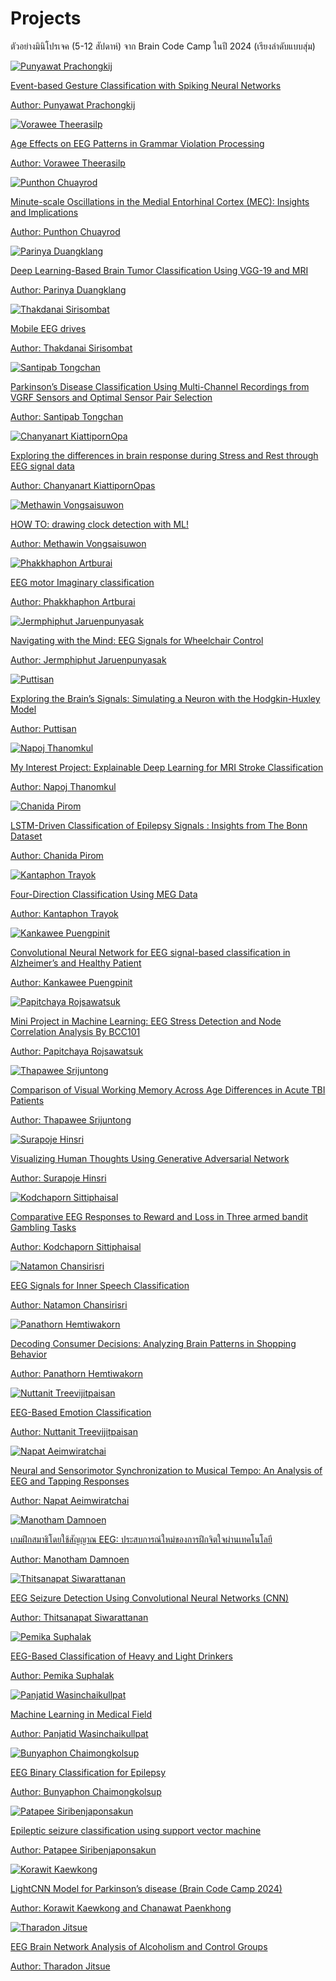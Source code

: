 # Projects

ตัวอย่างมินิโปรเจค (5-12 สัปดาห์) จาก Brain Code Camp ในปี 2024 (เรียงลำดับแบบสุ่ม)

<div class="row row-cols-1 row-cols-md-2 gy-4">
    <div class="col">
        <div class="card project-image-container">
            <a href="https://medium.com/@punyawatpck/event-based-gesture-classification-with-spiking-neural-networks-224579c9348d" target="_blank">
                <img src="/img-projects/2024-projects/PunyawatP.gif" class="card-img-top" alt="Punyawat Prachongkij">
                <div class="card-body">
                    <p class="card-text">
                        Event-based Gesture Classification with Spiking Neural Networks
                    </p>
                    <p class="card-text">
                        Author: Punyawat Prachongkij
                    </p>
                </div>
            </a>
        </div>
    </div>
    <div class="col">
        <div class="card project-image-container">
            <a href="https://medium.com/@vorawee.t/age-effects-on-eeg-patterns-in-grammar-violation-processing-7c25d48457c6" target="_blank">
                <img src="/img-projects/2024-projects/VoraweeT.jpg" class="card-img-top" alt="Vorawee Theerasilp">
                <div class="card-body">
                    <p class="card-text">
                        Age Effects on EEG Patterns in Grammar Violation Processing
                    </p>
                    <p class="card-text">
                        Author: Vorawee Theerasilp
                    </p>
                </div>
            </a>
        </div>
    </div>
    <div class="col">
        <div class="card project-image-container">
            <a href="https://medium.com/@punthonchuayrod/introduction-efe54e042044" target="_blank">
                <img src="/img-projects/2024-projects/PunthonC.png" class="card-img-top" alt="Punthon Chuayrod">
                <div class="card-body">
                    <p class="card-text">
                        Minute-scale Oscillations in the Medial Entorhinal Cortex (MEC): Insights and Implications
                    </p>
                    <p class="card-text">
                        Author: Punthon Chuayrod
                    </p>
                </div>
            </a>
        </div>
    </div>
    <div class="col">
        <div class="card project-image-container">
            <a href="https://medium.com/@parinya.dg/deep-learning-based-brain-tumor-classification-using-vgg-19-and-mri-7ab8769c3ec4" target="_blank">
                <img src="/img-projects/2024-projects/ParinyaD.png" class="card-img-top" alt="Parinya Duangklang">
                <div class="card-body">
                    <p class="card-text">
                        Deep Learning-Based Brain Tumor Classification Using VGG-19 and MRI
                    </p>
                    <p class="card-text">
                        Author: Parinya Duangklang
                    </p>
                </div>
            </a>
        </div>
    </div>
    <div class="col">
        <div class="card project-image-container">
            <a href="https://medium.com/@fifatein/mobile-eeg-drives-633bb1f91592" target="_blank">
                <img src="/img-projects/2024-projects/ThakdanaiS.png" class="card-img-top" alt="Thakdanai Sirisombat">
                <div class="card-body">
                    <p class="card-text">
                        Mobile EEG drives
                    </p>
                    <p class="card-text">
                        Author: Thakdanai Sirisombat
                    </p>
                </div>
            </a>
        </div>
    </div>
    <div class="col">
        <div class="card project-image-container">
            <a href="https://medium.com/@santipabppch12345/%EF%B8%8Fparkinsons-disease-classification-using-multi-channel-recordings-from-vgrf-sensors-and-f320de1f111d" target="_blank">
                <img src="/img-projects/2024-projects/SantipabT.jpg" class="card-img-top" alt="Santipab Tongchan">
                <div class="card-body">
                    <p class="card-text">
                        Parkinson’s Disease Classification Using Multi-Channel Recordings from VGRF Sensors and Optimal Sensor Pair Selection
                    </p>
                    <p class="card-text">
                        Author: Santipab Tongchan
                    </p>
                </div>
            </a>
        </div>
    </div>
    <div class="col">
        <div class="card project-image-container">
            <a href="https://medium.com/@ch.kiattipornopas/exploring-the-differences-in-brain-response-during-stress-and-rest-through-eeg-signal-data-b7d8d62bad40" target="_blank">
                <img src="/img-projects/2024-projects/ChanyanartK.jpg" class="card-img-top" alt="Chanyanart KiattipornOpa">
                <div class="card-body">
                    <p class="card-text">
                        Exploring the differences in brain response during Stress and Rest through EEG signal data
                    </p>
                    <p class="card-text">
                        Author: Chanyanart KiattipornOpas
                    </p>
                </div>
            </a>
        </div>
    </div>
    <div class="col">
        <div class="card project-image-container">
            <a href="https://medium.com/@mzhmvw/how-to-drawing-clock-detection-with-ml-e69d81d5f000" target="_blank">
                <img src="/img-projects/2024-projects/MethawinV.jpeg" class="card-img-top" alt="Methawin Vongsaisuwon ">
                <div class="card-body">
                    <p class="card-text">
                        HOW TO: drawing clock detection with ML!
                    </p>
                    <p class="card-text">
                        Author: Methawin Vongsaisuwon 
                    </p>
                </div>
            </a>
        </div>
    </div>
    <div class="col">
        <div class="card project-image-container">
            <a href="https://medium.com/@phakkhaphonartburai/eeg-motor-imaginary-classification-c593be083ee7" target="_blank">
                <img src="/img-projects/2024-projects/PhakkhaphonA.png" class="card-img-top" alt="Phakkhaphon Artburai">
                <div class="card-body">
                    <p class="card-text">
                        EEG motor Imaginary classification
                    </p>
                    <p class="card-text">
                        Author: Phakkhaphon Artburai
                    </p>
                </div>
            </a>
        </div>
    </div>
    <div class="col">
        <div class="card project-image-container">
            <a href="https://medium.com/@jermphiphut051/navigating-with-the-mind-eeg-signals-for-wheelchair-control-da9d834c6070" target="_blank">
                <img src="/img-projects/2024-projects/JermphiphutJ.png" class="card-img-top" alt="Jermphiphut Jaruenpunyasak">
                <div class="card-body">
                    <p class="card-text">
                        Navigating with the Mind: EEG Signals for Wheelchair Control
                    </p>
                    <p class="card-text">
                        Author: Jermphiphut Jaruenpunyasak
                    </p>
                </div>
            </a>
        </div>
    </div>
    <div class="col">
        <div class="card project-image-container">
            <a href="https://medium.com/@puttisan.kurophakornphong/exploring-the-brains-signals-simulating-a-neuron-with-the-hodgkin-huxley-model-bda9511d1eff" target="_blank">
                <img src="/img-projects/2024-projects/PuttisanK.jpg" class="card-img-top" alt="Puttisan">
                <div class="card-body">
                    <p class="card-text">
                        Exploring the Brain’s Signals: Simulating a Neuron with the Hodgkin-Huxley Model
                    </p>
                    <p class="card-text">
                        Author: Puttisan
                    </p>
                </div>
            </a>
        </div>
    </div>
    <div class="col">
        <div class="card project-image-container">
            <a href="https://medium.com/@gunj.napoj/my-interest-project-explainable-deep-learning-for-mri-stroke-classification-fa3885a22709" target="_blank">
                <img src="/img-projects/2024-projects/NapojT.png" class="card-img-top" alt="Napoj Thanomkul">
                <div class="card-body">
                    <p class="card-text">
                        My Interest Project: Explainable Deep Learning for MRI Stroke Classification
                    </p>
                    <p class="card-text">
                        Author: Napoj Thanomkul
                    </p>
                </div>
            </a>
        </div>
    </div>
        <div class="col">
        <div class="card project-image-container">
            <a href="https://medium.com/@chanidapirom180360/lstm-driven-classification-of-eeg-signals-insights-from-the-bonn-dataset-1b3479289ed4" target="_blank">
                <img src="/img-projects/2024-projects/ChanidaP.jpeg" class="card-img-top" alt="Chanida Pirom">
                <div class="card-body">
                    <p class="card-text">
                        LSTM-Driven Classification of Epilepsy Signals : Insights from The Bonn Dataset
                    </p>
                    <p class="card-text">
                        Author: Chanida Pirom
                    </p>
                </div>
            </a>
        </div>
    </div>
    <div class="col">
        <div class="card project-image-container">
            <a href="https://medium.com/@kantaphon505/four-direction-classification-using-meg-data-8192ee16d63f" target="_blank">
                <img src="/img-projects/2024-projects/KantaphonT.png" class="card-img-top" alt="Kantaphon Trayok">
                <div class="card-body">
                    <p class="card-text">
                        Four-Direction Classification Using MEG Data
                    </p>
                    <p class="card-text">
                        Author: Kantaphon Trayok
                    </p>
                </div>
            </a>
        </div>
    </div>
    <div class="col">
        <div class="card project-image-container">
            <a href="https://medium.com/@kmlmrmi/convolutional-neural-network-for-eeg-signal-based-classification-in-alzheimers-and-healthy-patient-a965b4f75a9d" target="_blank">
                <img src="/img-projects/2024-projects/KankaweeP.jpg" class="card-img-top" alt="Kankawee Puengpinit">
                <div class="card-body">
                    <p class="card-text">
                        Convolutional Neural Network for EEG signal-based classification in Alzheimer’s and Healthy Patient
                    </p>
                    <p class="card-text">
                        Author: Kankawee Puengpinit
                    </p>
                </div>
            </a>
        </div>
    </div>
    <div class="col">
        <div class="card project-image-container">
            <a href="https://medium.com/@papitchaya.chakeaow/mini-project-in-machine-learning-eeg-stress-detection-and-node-correlation-analysis-by-bcc101-29c627f2cf8e" target="_blank">
                <img src="/img-projects/2024-projects/PapitchayaR.jpg" class="card-img-top" alt="Papitchaya Rojsawatsuk">
                <div class="card-body">
                    <p class="card-text">
                        Mini Project in Machine Learning: EEG Stress Detection and Node Correlation Analysis By BCC101
                    </p>
                    <p class="card-text">
                        Author: Papitchaya Rojsawatsuk
                    </p>
                </div>
            </a>
        </div>
    </div>
    <div class="col">
        <div class="card project-image-container">
            <a href="https://medium.com/@2sthapawee/comparison-of-visual-working-memory-across-age-differences-in-acute-tbi-patients-f27fb2f930a3" target="_blank">
                <img src="/img-projects/2024-projects/ThapaweeS.png" class="card-img-top" alt="Thapawee Srijuntong">
                <div class="card-body">
                    <p class="card-text">
                        Comparison of Visual Working Memory Across Age Differences in Acute TBI Patients
                    </p>
                    <p class="card-text">
                        Author: Thapawee Srijuntong
                    </p>
                </div>
            </a>
        </div>
    </div>
    <div class="col">
        <div class="card project-image-container">
            <a href="https://medium.com/@kq12rb7/visualizing-human-thoughts-using-generative-adversarial-network-3a2d1f8ba616" target="_blank">
                <img src="/img-projects/2024-projects/SurapojeH.png" class="card-img-top" alt="Surapoje Hinsri">
                <div class="card-body">
                    <p class="card-text">
                        Visualizing Human Thoughts Using Generative Adversarial Network
                    </p>
                    <p class="card-text">
                        Author: Surapoje Hinsri
                    </p>
                </div>
            </a>
        </div>
    </div>
    <div class="col">
        <div class="card project-image-container">
            <a href="https://medium.com/@fansssexo/comparative-eeg-responses-to-reward-and-loss-in-three-armed-bandit-gambling-tasks-39283d879e68" target="_blank">
                <img src="/img-projects/2024-projects/KodchapornS.jpg" class="card-img-top" alt="Kodchaporn Sittiphaisal">
                <div class="card-body">
                    <p class="card-text">
                        Comparative EEG Responses to Reward and Loss in Three armed bandit Gambling Tasks
                    </p>
                    <p class="card-text">
                        Author: Kodchaporn Sittiphaisal
                    </p>
                </div>
            </a>
        </div>
    </div>
    <div class="col">
        <div class="card project-image-container">
            <a href="https://medium.com/@nattamon.kanom/eeg-signals-for-inner-speech-classification-d9be434f21da" target="_blank">
                <img src="/img-projects/2024-projects/NatamonC.jpeg" class="card-img-top" alt="Natamon Chansirisri">
                <div class="card-body">
                    <p class="card-text">
                        EEG Signals for Inner Speech Classification
                    </p>
                    <p class="card-text">
                        Author: Natamon Chansirisri
                    </p>
                </div>
            </a>
        </div>
    </div>
    <div class="col">
        <div class="card project-image-container">
            <a href="https://medium.com/@panatorn49/decoding-consumer-decisions-analyzing-brain-patterns-in-shopping-behavior-38f0ba4b14f0" target="_blank">
                <img src="/img-projects/2024-projects/PanathornH.jpg" class="card-img-top" alt="Panathorn Hemtiwakorn">
                <div class="card-body">
                    <p class="card-text">
                        Decoding Consumer Decisions: Analyzing Brain Patterns in Shopping Behavior
                    </p>
                    <p class="card-text">
                        Author: Panathorn Hemtiwakorn
                    </p>
                </div>
            </a>
        </div>
    </div>
    <div class="col">
        <div class="card project-image-container">
            <a href="https://medium.com/@blink.nuttanit/eeg-based-emotion-classification-4f1c652f6f7a" target="_blank">
                <img src="/img-projects/2024-projects/NuttanitT.png" class="card-img-top" alt="Nuttanit Treevijitpaisan">
                <div class="card-body">
                    <p class="card-text">
                        EEG-Based Emotion Classification
                    </p>
                    <p class="card-text">
                        Author: Nuttanit Treevijitpaisan
                    </p>
                </div>
            </a>
        </div>
    </div>
    <div class="col">
        <div class="card project-image-container">
            <a href="https://medium.com/@napat.aeim/neural-and-sensorimotor-synchronization-to-musical-tempo-an-analysis-of-eeg-and-tapping-responses-88afbc7aabc0" target="_blank">
                <img src="/img-projects/2024-projects/NapatA.png" class="card-img-top" alt="Napat Aeimwiratchai">
                <div class="card-body">
                    <p class="card-text">
                        Neural and Sensorimotor Synchronization to Musical Tempo: An Analysis of EEG and Tapping Responses
                    </p>
                    <p class="card-text">
                        Author: Napat Aeimwiratchai
                    </p>
                </div>
            </a>
        </div>
    </div>
    <div class="col">
        <div class="card project-image-container">
            <a href="https://medium.com/@manothamvva/%E0%B9%80%E0%B8%81%E0%B8%A1%E0%B8%9D%E0%B8%B6%E0%B8%81%E0%B8%AA%E0%B8%A1%E0%B8%B2%E0%B8%98%E0%B8%B4%E0%B9%82%E0%B8%94%E0%B8%A2%E0%B9%83%E0%B8%8A%E0%B9%89%E0%B8%AA%E0%B8%B1%E0%B8%8D%E0%B8%8D%E0%B8%B2%E0%B8%93-eeg-%E0%B8%9B%E0%B8%A3%E0%B8%B0%E0%B8%AA%E0%B8%9A%E0%B8%81%E0%B8%B2%E0%B8%A3%E0%B8%93%E0%B9%8C%E0%B9%83%E0%B8%AB%E0%B8%A1%E0%B9%88%E0%B8%82%E0%B8%AD%E0%B8%87%E0%B8%81%E0%B8%B2%E0%B8%A3%E0%B8%9D%E0%B8%B6%E0%B8%81%E0%B8%88%E0%B8%B4%E0%B8%95%E0%B9%83%E0%B8%88%E0%B8%9C%E0%B9%88%E0%B8%B2%E0%B8%99%E0%B9%80%E0%B8%97%E0%B8%84%E0%B9%82%E0%B8%99%E0%B9%82%E0%B8%A5%E0%B8%A2%E0%B8%B5-0d12e85a4a8b" target="_blank">
                <img src="/img-projects/2024-projects/ManothamD.png" class="card-img-top" alt="Manotham Damnoen">
                <div class="card-body">
                    <p class="card-text">
                        เกมฝึกสมาธิโดยใช้สัญญาณ EEG: ประสบการณ์ใหม่ของการฝึกจิตใจผ่านเทคโนโลยี
                    </p>
                    <p class="card-text">
                        Author: Manotham Damnoen
                    </p>
                </div>
            </a>
        </div>
    </div>
    <div class="col">
        <div class="card project-image-container">
            <a href="https://medium.com/@thitsanapat/eeg-seizure-detection-using-convolutional-neural-networks-cnn-16e4c5d11413" target="_blank">
                <img src="/img-projects/2024-projects/ThitsanapatS.jpg" class="card-img-top" alt="Thitsanapat Siwarattanan">
                <div class="card-body">
                    <p class="card-text">
                        EEG Seizure Detection Using Convolutional Neural Networks (CNN)
                    </p>
                    <p class="card-text">
                        Author: Thitsanapat Siwarattanan
                    </p>
                </div>
            </a>
        </div>
    </div>
    <div class="col">
        <div class="card project-image-container">
            <a href="https://medium.com/@pppemikas/eeg-based-classification-of-heavy-and-light-drinkers-91b8dbe00b68" target="_blank">
                <img src="/img-projects/2024-projects/PemikaS.png" class="card-img-top" alt="Pemika Suphalak">
                <div class="card-body">
                    <p class="card-text">
                        EEG-Based Classification of Heavy and Light Drinkers
                    </p>
                    <p class="card-text">
                        Author: Pemika Suphalak
                    </p>
                </div>
            </a>
        </div>
    </div>
    <div class="col">
        <div class="card project-image-container">
            <a href="https://medium.com/@definatelynottori/machine-learning-in-medical-field-b9cbab055e2d" target="_blank">
                <img src="/img-projects/2024-projects/PanjatidW.png" class="card-img-top" alt="Panjatid Wasinchaikullpat">
                <div class="card-body">
                    <p class="card-text">
                        Machine Learning in Medical Field
                    </p>
                    <p class="card-text">
                        Author: Panjatid Wasinchaikullpat
                    </p>
                </div>
            </a>
        </div>
    </div>
    <div class="col">
        <div class="card project-image-container">
            <a href="https://medium.com/@bunyaphon536/eeg-binary-classification-for-epilepsy-29209147851a" target="_blank">
                <img src="/img-projects/2024-projects/BunyaphonC.png" class="card-img-top" alt="Bunyaphon Chaimongkolsup">
                <div class="card-body">
                    <p class="card-text">
                        EEG Binary Classification for Epilepsy
                    </p>
                    <p class="card-text">
                        Author: Bunyaphon Chaimongkolsup
                    </p>
                </div>
            </a>
        </div>
    </div>
    <div class="col">
        <div class="card project-image-container">
            <a href="https://medium.com/@meenthegamerthefirst/epileptic-seizure-classification-using-support-vector-machine-4e654f7b710f" target="_blank">
                <img src="/img-projects/2024-projects/PatapeeS.png" class="card-img-top" alt="Patapee Siribenjaponsakun">
                <div class="card-body">
                    <p class="card-text">
                        Epileptic seizure classification using support vector machine
                    </p>
                    <p class="card-text">
                        Author: Patapee Siribenjaponsakun
                    </p>
                </div>
            </a>
        </div>
    </div>
    <div class="col">
        <div class="card project-image-container">
            <a href="https://medium.com/@kunkitv/lightcnn-model-for-parkinsons-disease-brain-code-camp-2024-6c4ee4b6826f" target="_blank">
                <img src="/img-projects/2024-projects/KorawitK.jpg" class="card-img-top" alt="Korawit Kaewkong">
                <div class="card-body">
                    <p class="card-text">
                        LightCNN Model for Parkinson’s disease (Brain Code Camp 2024)
                    </p>
                    <p class="card-text">
                        Author: Korawit Kaewkong and Chanawat Paenkhong
                    </p>
                </div>
            </a>
        </div>
    </div>
    <div class="col">
        <div class="card project-image-container">
            <a href="https://medium.com/@tjitsue/eeg-brain-network-analysis-of-alcoholism-and-control-groups-bf197ef92c5a" target="_blank">
                <img src="/img-projects/2024-projects/TharadonJ.png" class="card-img-top" alt="Tharadon Jitsue">
                <div class="card-body">
                    <p class="card-text">
                        EEG Brain Network Analysis of Alcoholism and Control Groups
                    </p>
                    <p class="card-text">
                        Author: Tharadon Jitsue
                    </p>
                </div>
            </a>
        </div>
    </div>
    <!-- <div class="col">
        <div class="card project-image-container">
            <a href="https://medium.com/@sitthakarnudomwongvattana/investigation-alzheimers-disease-using-autoencoders-a-deep-learning-journey-into-mri-analysis-2e42d850559c" target="_blank">
                <img src="/img-projects/2024-projects/SitthakarnU.jpeg" class="card-img-top" alt="Sitthakarn Udomwongvattana">
                <div class="card-body">
                    <p class="card-text">
                        Investigation Alzheimer’s Disease Using Autoencoders: A Deep Learning Journey into MRI Analysis
                    </p>
                    <p class="card-text">
                        Author: Sitthakarn Udomwongvattana
                    </p>
                </div>
            </a>
        </div>
    </div>
    <div class="col">
        <div class="card project-image-container">
            <a href="https://medium.com/@matthew.hem_g32/bdd722c58782" target="_blank">
                <img src="/img-projects/2024-projects/MatthewH.png" class="card-img-top" alt="Matthew Hema">
                <div class="card-body">
                    <p class="card-text">
                        MRI-Based Classification of DEMENTIA STAGES by Using Deep Convolutional Networks
                    </p>
                    <p class="card-text">
                        Author: Matthew Hema
                    </p>
                </div>
            </a>
        </div>
    </div>
    <div class="col">
        <div class="card project-image-container">
            <a href="https://medium.com/@bocchikita/alzheimers-disease-classification-using-deep-learning-model-4f4561665342" target="_blank">
                <img src="/img-projects/2024-projects/ThananarinJ.png" class="card-img-top" alt="Thananarin Jaijang">
                <div class="card-body">
                    <p class="card-text">
                        Alzheimer’s disease classification using Deep learning model
                    </p>
                    <p class="card-text">
                        Author: Thananarin Jaijang
                    </p>
                </div>
            </a>
        </div>
    </div>
    <div class="col">
        <div class="card project-image-container">
            <a href="https://medium.com/@surawoot.mee/develop-a-model-based-on-non-contrast-ct-brain-images-to-differentiate-between-hemorrhagic-stroke-ac8e09c01142" target="_blank">
                <img src="/img-projects/2024-projects/SurawootM.jpg" class="card-img-top" alt="Surawoot Meekong">
                <div class="card-body">
                    <p class="card-text">
                        Develop a model based on non-contrast CT brain images to differentiate between hemorrhagic stroke and ischemic stroke
                    </p>
                    <p class="card-text">
                        Author: Surawoot Meekong
                    </p>
                </div>
            </a>
        </div>
    </div>
    <div class="col">
        <div class="card project-image-container">
            <a href="https://medium.com/@porporchanoknon/does-depression-affect-how-you-feel-listening-to-songs-f5d110bc17f5" target="_blank">
                <img src="/img-projects/2024-projects/ChanoknonK.png" class="card-img-top" alt="Chanoknon Kongkanta">
                <div class="card-body">
                    <p class="card-text">
                        Does depression affect how you feel listening to songs?
                    </p>
                    <p class="card-text">
                        Author: Chanoknon Kongkanta
                    </p>
                </div>
            </a>
        </div>
    </div>
    <div class="col">
        <div class="card project-image-container">
            <a href="https://medium.com/@peemai.4book/music-genre-classification-from-fmri-features-with-supervised-machine-learning-e61a8c52fc86" target="_blank">
                <img src="/img-projects/2024-projects/PeemaiS.png" class="card-img-top" alt="Peemai Suakaew">
                <div class="card-body">
                    <p class="card-text">
                        Music Genre Classification from fMRI Features with Supervised Machine Learning
                    </p>
                    <p class="card-text">
                        Author: Peemai Suakaew
                    </p>
                </div>
            </a>
        </div>
    </div>
    <div class="col">
        <div class="card project-image-container">
            <a href="https://medium.com/@pair.nattaka/eeg-analysis-for-left-and-right-hand-bci-in-stroke-rehabilitation-010c4b64e24a" target="_blank">
                <img src="/img-projects/2024-projects/NattakaL.png" class="card-img-top" alt="Nattaka Limranangkula">
                <div class="card-body">
                    <p class="card-text">
                        EEG Analysis for Left and Right Hand BCI in Stroke Rehabilitation
                    </p>
                    <p class="card-text">
                        Author: Nattaka Limranangkula
                    </p>
                </div>
            </a>
        </div>
    </div> -->
    <!-- <div class="col">
        <div class="card project-image-container">
            <a href="https://medium.com/@kanawat/exploring-consciousness-a907009b2f43" target="_blank">
                <img src="/img-projects/2024-projects/KanawatV.png" class="card-img-top" alt="Kanawat Vilasri">
                <div class="card-body">
                    <p class="card-text">
                        Exploring Consciousness
                    </p>
                    <p class="card-text">
                        Author: Kanawat Vilasri
                    </p>
                </div>
            </a>
        </div>
    </div>
        <div class="col">
        <div class="card project-image-container">
            <a href="https://medium.com/@dreamezgg/การบรรยายภาพด้วย-cnn-และ-transformers-การสร้างคำอธิบายภาพอัจฉริยะ-0421cd8ded6e" target="_blank">
                <img src="/img-projects/2024-projects/SiwaphatC.jpg" class="card-img-top" alt="Siwaphat Chanthet">
                <div class="card-body">
                    <p class="card-text">
                        การบรรยายภาพด้วย CNN และ Transformers : การสร้างคำอธิบายภาพอัจฉริยะ
                    </p>
                    <p class="card-text">
                        Author: Siwaphat Chanthet
                    </p>
                </div>
            </a>
        </div>
    </div> -->
</div>
